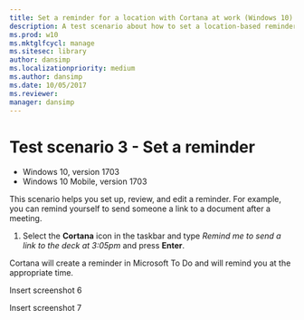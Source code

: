```yaml
---
title: Set a reminder for a location with Cortana at work (Windows 10)
description: A test scenario about how to set a location-based reminder using Cortana at work.
ms.prod: w10
ms.mktglfcycl: manage
ms.sitesec: library
author: dansimp
ms.localizationpriority: medium
ms.author: dansimp
ms.date: 10/05/2017
ms.reviewer: 
manager: dansimp
---
```


# Test scenario 3 - Set a reminder

-   Windows 10, version 1703
-   Windows 10 Mobile, version 1703

This scenario helps you set up, review, and edit a reminder. For example, you can remind yourself to send someone a link to a document after a meeting.

1. Select the **Cortana** icon in the taskbar and type _Remind me to send a link to the deck at 3:05pm_ and press **Enter**.

Cortana will create a reminder in Microsoft To Do and will remind you at the appropriate time.

Insert screenshot 6

Insert screenshot 7